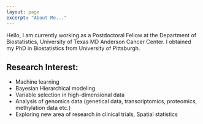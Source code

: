 ```yaml
---
layout: page
excerpt: "About Me..."
---
```

Hello, I am currently working as a Postdoctoral Fellow at the Department of Biostatistics, University of Texas MD Anderson Cancer Center. I obtained my PhD in Biostatistics from University of Pittsburgh.


## Research Interest:

- Machine learning
- Bayesian Hierarchical modeling
- Variable selection in high-dimensional data
- Analysis of genomics data (genetical data, transcriptomics, proteomics, methylation data etc.)
- Exploring new area of research in clinical trials, Spatial statistics

